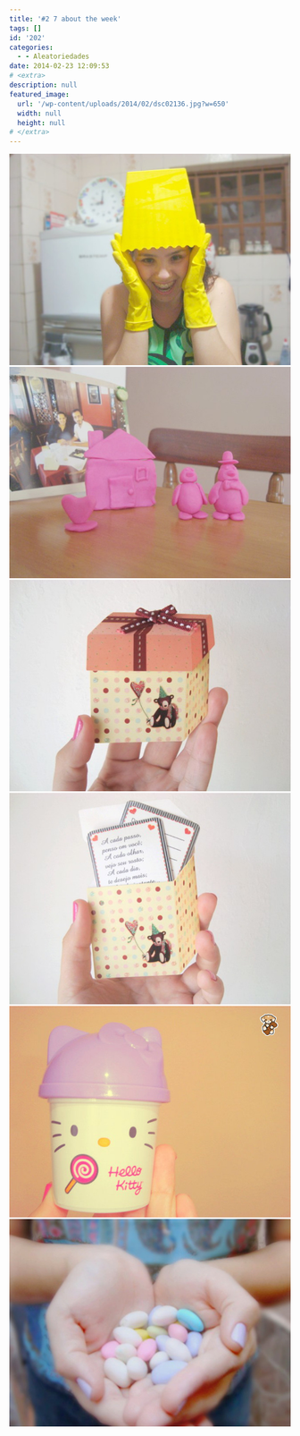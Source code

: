 ```yaml
---
title: '#2 7 about the week'
tags: []
id: '202'
categories:
  - - Aleatoriedades
date: 2014-02-23 12:09:53
# <extra>
description: null
featured_image: 
  url: '/wp-content/uploads/2014/02/dsc02136.jpg?w=650'
  width: null
  height: null
# </extra>
---
```


[![Image](/wp-content/uploads/2014/02/dsc02136.jpg?w=650)](/wp-content/uploads/2014/02/dsc02136.jpg) [![Image](/wp-content/uploads/2014/02/dsc02124.jpg?w=650)](/wp-content/uploads/2014/02/dsc02124.jpg) [![Image](/wp-content/uploads/2014/02/dsc02137.jpg?w=650)](/wp-content/uploads/2014/02/dsc02137.jpg) [![Image](/wp-content/uploads/2014/02/dsc02143.jpg?w=650)](/wp-content/uploads/2014/02/dsc02143.jpg) [![Image](/wp-content/uploads/2014/02/dsc02153.jpg?w=650)](/wp-content/uploads/2014/02/dsc02153.jpg) [![Image](/wp-content/uploads/2014/02/dsc02193.jpg?w=650)](/wp-content/uploads/2014/02/dsc02193.jpg)
